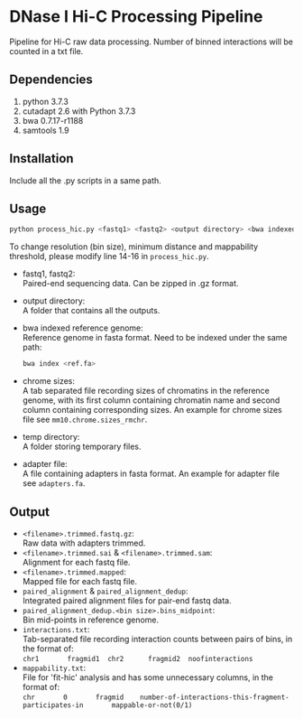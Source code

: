 # DNase I Hi-C Processing Pipeline
Pipeline for Hi-C raw data processing. Number of binned interactions will be counted in a txt file.

## Dependencies
1. python 3.7.3
2. cutadapt 2.6 with Python 3.7.3
3. bwa 0.7.17-r1188
4. samtools 1.9

## Installation
Include all the .py scripts in a same path.

## Usage
```python
python process_hic.py <fastq1> <fastq2> <output directory> <bwa indexed reference genome> <chrome sizes> <temp directory> <adapters file>
```
To change resolution (bin size), minimum distance and mappability threshold, please modify line 14-16 in `process_hic.py`.

* fastq1, fastq2:\
    Paired-end sequencing data. Can be zipped in .gz format.

* output directory:\
    A folder that contains all the outputs.

* bwa indexed reference genome:\
    Reference genome in fasta format. Need to be indexed under the same path:
    ```bash
    bwa index <ref.fa>
    ```

* chrome sizes:\
    A tab separated file recording sizes of chromatins in the reference genome, with its first column containing chromatin name and second column containing corresponding sizes. An example for chrome sizes file see `mm10.chrome.sizes_rmchr`.

* temp directory:\
    A folder storing temporary files.

* adapter file:\
    A file containing adapters in fasta format. An example for adapter file see `adapters.fa`.

## Output
* `<filename>.trimmed.fastq.gz`:\
  Raw data with adapters trimmed.
* `<filename>.trimmed.sai` & `<filename>.trimmed.sam`:\
  Alignment for each fastq file.
* `<filename>.trimmed.mapped`:\
  Mapped file for each fastq file.
* `paired_alignment` & `paired_alignment_dedup`:\
  Integrated paired alignment files for pair-end fastq data.
* `paired_alignment_dedup.<bin size>.bins_midpoint`:\
  Bin mid-points in reference genome.
* `interactions.txt`:\
  Tab-separated file recording interaction counts between pairs of bins, in the format of:\
  ```chr1       fragmid1  chr2      fragmid2  noofinteractions```
* `mappability.txt`:\
  File for 'fit-hic' analysis and has some unnecessary columns, in the format of:\
```chr       0       fragmid    number-of-interactions-this-fragment-participates-in       mappable-or-not(0/1)```